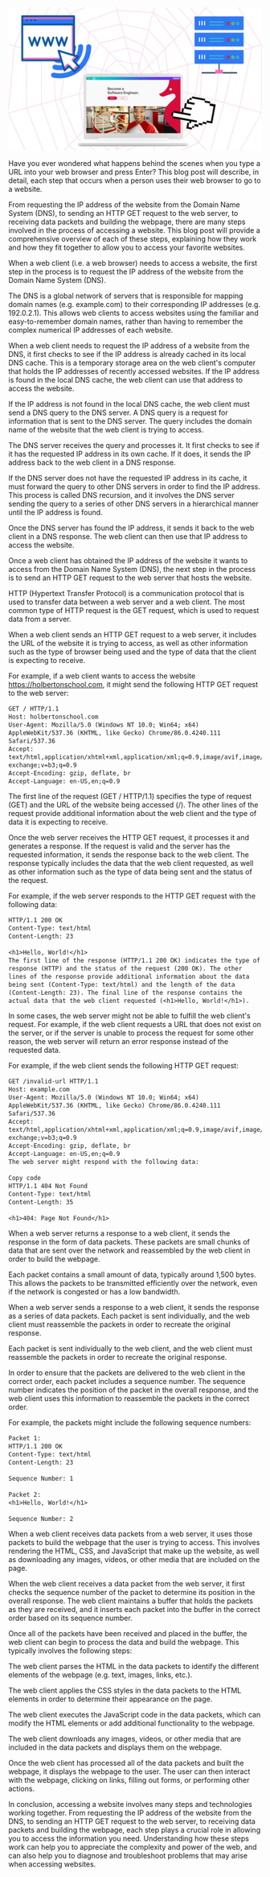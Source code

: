 <img src="/Untitled design (45).jpg" alt="Web Dev Blog Post Graphic"/>

Have you ever wondered what happens behind the scenes when you type a URL into your web browser and press Enter? This blog post will describe, in detail, each step that occurs when a person uses their web browser to go to a website.

From requesting the IP address of the website from the Domain Name System (DNS), to sending an HTTP GET request to the web server, to receiving data packets and building the webpage, there are many steps involved in the process of accessing a website. This blog post will provide a comprehensive overview of each of these steps, explaining how they work and how they fit together to allow you to access your favorite websites.

When a web client (i.e. a web browser) needs to access a website, the first step in the process is to request the IP address of the website from the Domain Name System (DNS).

The DNS is a global network of servers that is responsible for mapping domain names (e.g. example.com) to their corresponding IP addresses (e.g. 192.0.2.1). This allows web clients to access websites using the familiar and easy-to-remember domain names, rather than having to remember the complex numerical IP addresses of each website.

When a web client needs to request the IP address of a website from the DNS, it first checks to see if the IP address is already cached in its local DNS cache. This is a temporary storage area on the web client's computer that holds the IP addresses of recently accessed websites. If the IP address is found in the local DNS cache, the web client can use that address to access the website.

If the IP address is not found in the local DNS cache, the web client must send a DNS query to the DNS server. A DNS query is a request for information that is sent to the DNS server. The query includes the domain name of the website that the web client is trying to access.

The DNS server receives the query and processes it. It first checks to see if it has the requested IP address in its own cache. If it does, it sends the IP address back to the web client in a DNS response.

If the DNS server does not have the requested IP address in its cache, it must forward the query to other DNS servers in order to find the IP address. This process is called DNS recursion, and it involves the DNS server sending the query to a series of other DNS servers in a hierarchical manner until the IP address is found.

Once the DNS server has found the IP address, it sends it back to the web client in a DNS response. The web client can then use that IP address to access the website.

Once a web client has obtained the IP address of the website it wants to access from the Domain Name System (DNS), the next step in the process is to send an HTTP GET request to the web server that hosts the website.

HTTP (Hypertext Transfer Protocol) is a communication protocol that is used to transfer data between a web server and a web client. The most common type of HTTP request is the GET request, which is used to request data from a server.

When a web client sends an HTTP GET request to a web server, it includes the URL of the website it is trying to access, as well as other information such as the type of browser being used and the type of data that the client is expecting to receive.

For example, if a web client wants to access the website https://holbertonschool.com, it might send the following HTTP GET request to the web server:
```
GET / HTTP/1.1
Host: holbertonschool.com
User-Agent: Mozilla/5.0 (Windows NT 10.0; Win64; x64) AppleWebKit/537.36 (KHTML, like Gecko) Chrome/86.0.4240.111 Safari/537.36
Accept: text/html,application/xhtml+xml,application/xml;q=0.9,image/avif,image/webp,image/apng,*/*;q=0.8,application/signed-exchange;v=b3;q=0.9
Accept-Encoding: gzip, deflate, br
Accept-Language: en-US,en;q=0.9

```
The first line of the request (GET / HTTP/1.1) specifies the type of request (GET) and the URL of the website being accessed (/). The other lines of the request provide additional information about the web client and the type of data it is expecting to receive.

Once the web server receives the HTTP GET request, it processes it and generates a response. If the request is valid and the server has the requested information, it sends the response back to the web client. The response typically includes the data that the web client requested, as well as other information such as the type of data being sent and the status of the request.

For example, if the web server responds to the HTTP GET request with the following data:
```
HTTP/1.1 200 OK
Content-Type: text/html
Content-Length: 23

<h1>Hello, World!</h1>
The first line of the response (HTTP/1.1 200 OK) indicates the type of response (HTTP) and the status of the request (200 OK). The other lines of the response provide additional information about the data being sent (Content-Type: text/html) and the length of the data (Content-Length: 23). The final line of the response contains the actual data that the web client requested (<h1>Hello, World!</h1>).
```

In some cases, the web server might not be able to fulfill the web client's request. For example, if the web client requests a URL that does not exist on the server, or if the server is unable to process the request for some other reason, the web server will return an error response instead of the requested data.

For example, if the web client sends the following HTTP GET request:
```
GET /invalid-url HTTP/1.1
Host: example.com
User-Agent: Mozilla/5.0 (Windows NT 10.0; Win64; x64) AppleWebKit/537.36 (KHTML, like Gecko) Chrome/86.0.4240.111 Safari/537.36
Accept: text/html,application/xhtml+xml,application/xml;q=0.9,image/avif,image/webp,image/apng,*/*;q=0.8,application/signed-exchange;v=b3;q=0.9
Accept-Encoding: gzip, deflate, br
Accept-Language: en-US,en;q=0.9
The web server might respond with the following data:

Copy code
HTTP/1.1 404 Not Found
Content-Type: text/html
Content-Length: 35

<h1>404: Page Not Found</h1>
```

When a web server returns a response to a web client, it sends the response in the form of data packets. These packets are small chunks of data that are sent over the network and reassembled by the web client in order to build the webpage.

Each packet contains a small amount of data, typically around 1,500 bytes. This allows the packets to be transmitted efficiently over the network, even if the network is congested or has a low bandwidth.

When a web server sends a response to a web client, it sends the response as a series of data packets. Each packet is sent individually, and the web client must reassemble the packets in order to recreate the original response.

Each packet is sent individually to the web client, and the web client must reassemble the packets in order to recreate the original response.

In order to ensure that the packets are delivered to the web client in the correct order, each packet includes a sequence number. The sequence number indicates the position of the packet in the overall response, and the web client uses this information to reassemble the packets in the correct order.

For example, the packets might include the following sequence numbers:
```
Packet 1:
HTTP/1.1 200 OK
Content-Type: text/html
Content-Length: 23

Sequence Number: 1

Packet 2:
<h1>Hello, World!</h1>

Sequence Number: 2
```

When a web client receives data packets from a web server, it uses those packets to build the webpage that the user is trying to access. This involves rendering the HTML, CSS, and JavaScript that make up the website, as well as downloading any images, videos, or other media that are included on the page.

When the web client receives a data packet from the web server, it first checks the sequence number of the packet to determine its position in the overall response. The web client maintains a buffer that holds the packets as they are received, and it inserts each packet into the buffer in the correct order based on its sequence number.

Once all of the packets have been received and placed in the buffer, the web client can begin to process the data and build the webpage. This typically involves the following steps:

The web client parses the HTML in the data packets to identify the different elements of the webpage (e.g. text, images, links, etc.).

The web client applies the CSS styles in the data packets to the HTML elements in order to determine their appearance on the page.

The web client executes the JavaScript code in the data packets, which can modify the HTML elements or add additional functionality to the webpage.

The web client downloads any images, videos, or other media that are included in the data packets and displays them on the webpage.

Once the web client has processed all of the data packets and built the webpage, it displays the webpage to the user. The user can then interact with the webpage, clicking on links, filling out forms, or performing other actions.

In conclusion, accessing a website involves many steps and technologies working together. From requesting the IP address of the website from the DNS, to sending an HTTP GET request to the web server, to receiving data packets and building the webpage, each step plays a crucial role in allowing you to access the information you need. Understanding how these steps work can help you to appreciate the complexity and power of the web, and can also help you to diagnose and troubleshoot problems that may arise when accessing websites.
